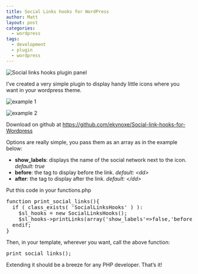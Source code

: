 ```yaml
---
title: Social Links hooks for WordPress
author: Matt
layout: post
categories:
  - wordpress
tags:
  - development
  - plugin
  - wordpress
---
```


<p class="attachement"><img src="{{ "Picture-5.png" | image_path | cdn }}" alt="Social links hooks plugin panel" /></p>

I&#8217;ve created a very simple plugin to display handy little icons where you want in your wordpress theme.<!--more-->

<p class="attachement"><img src="{{ "Picture-7.png" | image_path | cdn }}" alt="example 1" /></p>

<p class="attachement"><img src="{{ "Picture-6.png" | image_path | cdn }}" alt="example 2" /></p>

Download on github at <https://github.com/ekynoxe/Social-link-hooks-for-Wordpress>

Options are really simple, you pass them as an array as in the example below:

*   **show_labels**: displays the name of the social network next to the icon. *default: true*
*   **before**: the tag to display before the link. *default: &lt;dd&gt;*
*   **after**: the tag to display after the link. *default: &lt;/dd&gt;*

Put this code in your functions.php

<pre class="brush: php; title: ; notranslate" title="">function print_social_links(){
  if ( class_exists( 'SocialLinksHooks' ) ):
    $sl_hooks = new SocialLinksHooks();
    $sl_hooks-&gt;printLinks(array('show_labels'=&gt;false,'before'=&gt;'', after=&gt;''));
  endif;
}
</pre>

Then, in your template, wherever you want, call the above function:

<pre class="brush: php; title: ; notranslate" title="">print_social_links();</pre>

Extending it should be a breeze for any PHP developer.
That&#8217;s it!